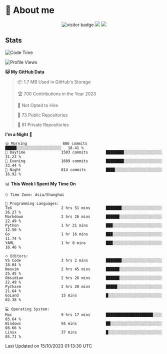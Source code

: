 <!-- ![](https://youpai.roccoshi.top/img/20200804214216.png) -->

# 🧐 About me
 
<p align="center">
<img src="https://visitor-badge.laobi.icu/badge?page_id=Lincest.Lincest&title=hits" alt="visitor badge"/>
<a href="mailto:imroccoshi@gmail.com"><img src="https://img.shields.io/badge/gmail-imroccoshi%40gmail.com-red"></a>
<a href="https://blog.roccoshi.top"><img src="https://img.shields.io/badge/blog-roccoshi-green"></a>
</p>

## Stats

<!--START_SECTION:waka-->
![Code Time](http://img.shields.io/badge/Code%20Time-625%20hrs%2055%20mins-blue)

![Profile Views](http://img.shields.io/badge/Profile%20Views-0-blue)

**🐱 My GitHub Data** 

> 📦 1.7 MB Used in GitHub's Storage 
 > 
> 🏆 700 Contributions in the Year 2023
 > 
> 🚫 Not Opted to Hire
 > 
> 📜 73 Public Repositories 
 > 
> 🔑 61 Private Repositories 
 > 
**I'm a Night 🦉** 

```text
🌞 Morning                886 commits         █████░░░░░░░░░░░░░░░░░░░░   18.41 % 
🌆 Daytime                1503 commits        ████████░░░░░░░░░░░░░░░░░   31.23 % 
🌃 Evening                1609 commits        ████████░░░░░░░░░░░░░░░░░   33.44 % 
🌙 Night                  814 commits         ████░░░░░░░░░░░░░░░░░░░░░   16.92 % 
```


📊 **This Week I Spent My Time On** 

```text
🕑︎ Time Zone: Asia/Shanghai

💬 Programming Languages: 
TeX                      2 hrs 51 mins       ███████░░░░░░░░░░░░░░░░░░   26.27 % 
Markdown                 2 hrs 26 mins       ██████░░░░░░░░░░░░░░░░░░░   22.49 % 
Python                   1 hr 21 mins        ███░░░░░░░░░░░░░░░░░░░░░░   12.50 % 
Go                       1 hr 16 mins        ███░░░░░░░░░░░░░░░░░░░░░░   11.74 % 
YAML                     1 hr 8 mins         ███░░░░░░░░░░░░░░░░░░░░░░   10.46 % 

🔥 Editors: 
VS Code                  3 hrs 2 mins        ███████░░░░░░░░░░░░░░░░░░   28.04 % 
Neovim                   2 hrs 45 mins       ██████░░░░░░░░░░░░░░░░░░░   25.45 % 
Obsidian                 2 hrs 26 mins       ██████░░░░░░░░░░░░░░░░░░░   22.49 % 
PyCharm                  2 hrs 20 mins       █████░░░░░░░░░░░░░░░░░░░░   21.64 % 
GoLand                   15 mins             █░░░░░░░░░░░░░░░░░░░░░░░░   02.38 % 

💻 Operating System: 
Mac                      9 hrs 17 mins       █████████████████████░░░░   85.64 % 
Windows                  56 mins             ██░░░░░░░░░░░░░░░░░░░░░░░   08.66 % 
Linux                    37 mins             █░░░░░░░░░░░░░░░░░░░░░░░░   05.71 % 
```


 Last Updated on 15/10/2023 01:13:30 UTC
<!--END_SECTION:waka-->



